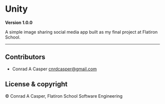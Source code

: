 # Unity 

**Version 1.0.0**

A simple image sharing social media app built as my final project at Flatiron School. 

--- 

## Contributors 

- Conrad A Casper <cnrdcasper@gmail.com>

## License & copyright

© Conrad A Casper, Flatiron School Software Engineering 